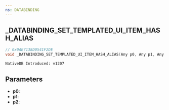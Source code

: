 ```yaml
---
ns: DATABINDING
---
```

## _DATABINDING_SET_TEMPLATED_UI_ITEM_HASH_ALIAS

```c
// 0x0AE7138D0541F2DE
void _DATABINDING_SET_TEMPLATED_UI_ITEM_HASH_ALIAS(Any p0, Any p1, Any p2);
```

```
NativeDB Introduced: v1207
```

## Parameters
* **p0**:
* **p1**:
* **p2**:
